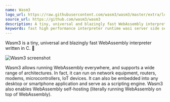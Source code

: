 ```yaml
---
name: Wasm3
logo_url: https://raw.githubusercontent.com/wasm3/wasm3/master/extra/logo.png
source_url: https://github.com/wasm3/wasm3
description: A tiny, universal and blazingly fast WebAssembly interpreter written in C. 🚀
keywords: fast high performance interpreter runtime wasi server side server-side rust c c++ cpp assemblyscript go tinygo swift ios android routers network equipment embedded mcu microcontroller esp32 esp8266 arm aarch64 mips riscv risc-v xtensa iot internet-of-things docker container sandbox
---
```


Wasm3 is a tiny, universal and blazingly fast WebAssembly interpreter written in C. 🚀

![Wasm3 screenshot](https://raw.githubusercontent.com/vshymanskyy/Wasm3_RGB_Lamp/master/extra/photos.jpg)

Wasm3 allows running WebAssembly everywhere, and supports a wide range of architectures. In fact, it can run on network equipment, routers, modems, microcontrollers, IoT devices. It can also be embedded into any desktop or smartphone application and serve as a scripting engine. Wasm3 also enables WebAssembly self-hosting (literally running WebAssembly on top of WebAssembly).
